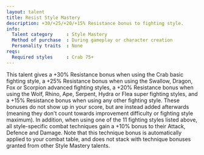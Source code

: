 ```yaml
---
layout: talent
title: Resist Style Mastery
description: +30/+25/+20/+15% Resistance bonus to fighting style.
info:
  Talent category     : Style Mastery
  Method of purchase  : During gameplay or character creation
  Personality traits  : None
reqs:
  Required styles     : Crab 75+
---
```


This talent gives a +30% Resistance bonus when using the Crab basic fighting style, a +25% Resistance bonus when using the Swallow, Dragon, Fox or Scorpion advanced fighting styles, a +20% Resistance bonus when using the Wolf, Rhino, Ape, Serpent, Hydra or Flea super fighting styles, and a +15% Resistance bonus when using any other fighting style. These bonuses do not show up in your score, but are instead added afterwards (meaning they don't count towards improvement difficulty or fighting style maximum). In addition, when using one of the 11 fighting styles listed above, all style-specific combat techniques gain a +10% bonus to their Attack, Defence and Damage. Note that this technique bonus is automatically applied to your combat table, and does not stack with technique bonuses granted from other Style Mastery talents.